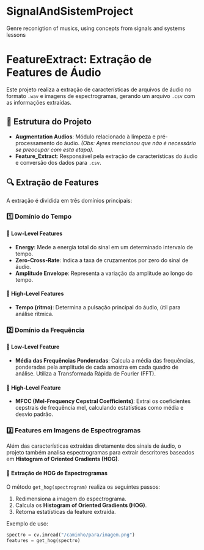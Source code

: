# SignalAndSistemProject
Genre reconigtion of musics, using concepts from signals and systems lessons

# FeatureExtract: Extração de Features de Áudio

Este projeto realiza a extração de características de arquivos de áudio no formato `.wav` e imagens de espectrogramas, gerando um arquivo `.csv` com as informações extraídas.

## 📂 Estrutura do Projeto

- **Augmentation Audios**: Módulo relacionado à limpeza e pré-processamento do áudio. *(Obs: Ayres mencionou que não é necessário se preocupar com esta etapa).*
- **Feature_Extract**: Responsável pela extração de características do áudio e conversão dos dados para `.csv`.

## 🔍 Extração de Features

A extração é dividida em três domínios principais:

### 1️⃣ Domínio do Tempo
#### 🔹 Low-Level Features
   - **Energy**: Mede a energia total do sinal em um determinado intervalo de tempo.
   - **Zero-Cross-Rate**: Indica a taxa de cruzamentos por zero do sinal de áudio.
   - **Amplitude Envelope**: Representa a variação da amplitude ao longo do tempo.

#### 🔹 High-Level Features
   - **Tempo (ritmo)**: Determina a pulsação principal do áudio, útil para análise rítmica.

### 2️⃣ Domínio da Frequência
#### 🔹 Low-Level Feature
   - **Média das Frequências Ponderadas**: Calcula a média das frequências, ponderadas pela amplitude de cada amostra em cada quadro de análise. Utiliza a Transformada Rápida de Fourier (FFT).

#### 🔹 High-Level Feature
   - **MFCC (Mel-Frequency Cepstral Coefficients)**: Extrai os coeficientes cepstrais de frequência mel, calculando estatísticas como média e desvio padrão.

### 3️⃣ Features em Imagens de Espectrogramas
Além das características extraídas diretamente dos sinais de áudio, o projeto também analisa espectrogramas para extrair descritores baseados em **Histogram of Oriented Gradients (HOG)**.

#### 🔹 Extração de HOG de Espectrogramas
O método `get_hog(spectrogram)` realiza os seguintes passos:
   1. Redimensiona a imagem do espectrograma.
   2. Calcula os **Histogram of Oriented Gradients (HOG)**.
   3. Retorna estatísticas da feature extraída.

Exemplo de uso:
```python
spectro = cv.imread("/caminho/para/imagem.png")
features = get_hog(spectro)
